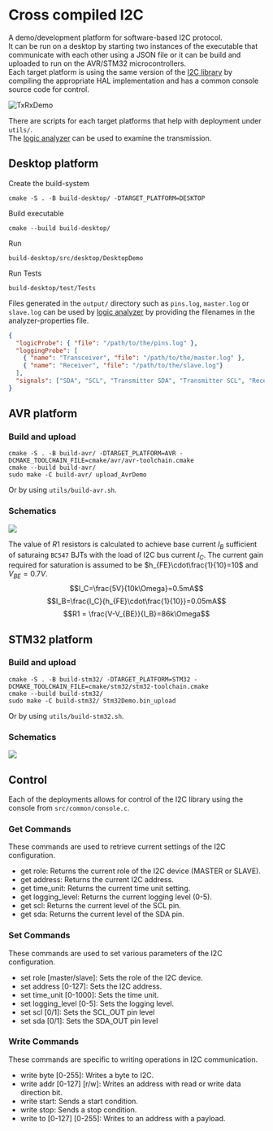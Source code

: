 # Cross compiled I2C
A demo/development platform for software-based I2C protocol. </br>
It can be run on a desktop by starting two instances of the executable that communicate with each other using a JSON file or it can be build and uploaded to run on the AVR/STM32 microcontrollers. </br>
Each target platform is using the same version of the [I2C library](https://github.com/mateuszbugaj/GenericI2C) by compiling the appropriate HAL implementation and has a common console source code for control.

![TxRxDemo](doc/TxRxDemo.png)

There are scripts for each target platforms that help with deployment under `utils/`. </br>
The [logic analyzer](https://github.com/mateuszbugaj/SimpleLogicAnalyzer) can be used to examine the transmission.
## Desktop platform
Create the build-system
```
cmake -S . -B build-desktop/ -DTARGET_PLATFORM=DESKTOP
```

Build executable
```
cmake --build build-desktop/
```

Run
```
build-desktop/src/desktop/DesktopDemo
```

Run Tests
```
build-desktop/test/Tests
```

Files generated in the `output/` directory such as `pins.log`, `master.log` or `slave.log` can be used by [logic analyzer](https://github.com/mateuszbugaj/SimpleLogicAnalyzer) by providing the filenames in the analyzer-properties file.
```json
{
  "logicProbe": { "file": "/path/to/the/pins.log" },
  "loggingProbe": [
    { "name": "Transceiver", "file": "/path/to/the/master.log" },
    { "name": "Receiver", "file": "/path/to/the/slave.log"}
  ],
  "signals": ["SDA", "SCL", "Transmitter SDA", "Transmitter SCL", "Receiver SDA", "Receiver SCL"]
}
```


## AVR platform
### Build and upload
```
cmake -S . -B build-avr/ -DTARGET_PLATFORM=AVR -DCMAKE_TOOLCHAIN_FILE=cmake/avr/avr-toolchain.cmake
cmake --build build-avr/
sudo make -C build-avr/ upload_AvrDemo
```
Or by using `utils/build-avr.sh`.

### Schematics
![](doc/avr_i2c.svg)

The value of $R1$ resistors is calculated to achieve base current $I_B$ sufficient of saturaing `BC547` BJTs with the load of I2C bus current $I_C$. The current gain required for saturation is assumed to be $h_{FE}\cdot\frac{1}{10}=10$ and $V_{BE}=0.7V$.
$$I_C=\frac{5V}{10k\Omega}=0.5mA$$
$$I_B=\frac{I_C}{h_{FE}\cdot\frac{1}{10}}=0.05mA$$
$$R1 = \frac{V-V_{BE}}{I_B}=86k\Omega$$

## STM32 platform
### Build and upload
```
cmake -S . -B build-stm32/ -DTARGET_PLATFORM=STM32 -DCMAKE_TOOLCHAIN_FILE=cmake/stm32/stm32-toolchain.cmake
cmake --build build-stm32/
sudo make -C build-stm32/ Stm32Demo.bin_upload
```
Or by using `utils/build-stm32.sh`.

### Schematics
![](doc/stm32_i2c.svg)

## Control
Each of the deployments allows for control of the I2C library using the console from `src/common/console.c`.

### Get Commands
These commands are used to retrieve current settings of the I2C configuration.

- get role: Returns the current role of the I2C device (MASTER or SLAVE).
- get address: Returns the current I2C address.
- get time_unit: Returns the current time unit setting.
- get logging_level: Returns the current logging level (0-5).
- get scl: Returns the current level of the SCL pin.
- get sda: Returns the current level of the SDA pin.

### Set Commands
These commands are used to set various parameters of the I2C configuration.

- set role [master/slave]: Sets the role of the I2C device.
- set address [0-127]: Sets the I2C address.
- set time_unit [0-1000]: Sets the time unit.
- set logging_level [0-5]: Sets the logging level.
- set scl [0/1]: Sets the SCL_OUT pin level
- set sda [0/1]: Sets the SDA_OUT pin level
### Write Commands
These commands are specific to writing operations in I2C communication.

- write byte [0-255]: Writes a byte to I2C.
- write addr [0-127] [r/w]: Writes an address with read or write data direction bit.
- write start: Sends a start condition.
- write stop: Sends a stop condition.
- write to [0-127] [0-255]: Writes to an address with a payload.